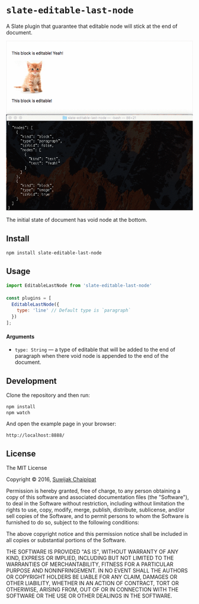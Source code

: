 
# `slate-editable-last-node`

A Slate plugin that guarantee that editable node will stick at the end of document.

![](./example/demo.gif)

The initial state of document has void node at the bottom.

## Install

```
npm install slate-editable-last-node
```


## Usage

```js
import EditableLastNode from 'slate-editable-last-node'

const plugins = [
  EditableLastNode({
    type: 'line' // Default type is `paragraph`
  })
];
```

#### Arguments
- `type: String` — a type of editable that will be added to the end of paragraph when there void node is appended to the end of the document.


## Development

Clone the repository and then run:

```
npm install
npm watch
```

And open the example page in your browser:

```
http://localhost:8888/
```


## License

The MIT License

Copyright &copy; 2016, [Suwijak Chaipipat](https://github.com/aunsuwijak)

Permission is hereby granted, free of charge, to any person obtaining a copy of this software and associated documentation files (the "Software"), to deal in the Software without restriction, including without limitation the rights to use, copy, modify, merge, publish, distribute, sublicense, and/or sell copies of the Software, and to permit persons to whom the Software is furnished to do so, subject to the following conditions:

The above copyright notice and this permission notice shall be included in all copies or substantial portions of the Software.

THE SOFTWARE IS PROVIDED "AS IS", WITHOUT WARRANTY OF ANY KIND, EXPRESS OR IMPLIED, INCLUDING BUT NOT LIMITED TO THE WARRANTIES OF MERCHANTABILITY, FITNESS FOR A PARTICULAR PURPOSE AND NONINFRINGEMENT. IN NO EVENT SHALL THE AUTHORS OR COPYRIGHT HOLDERS BE LIABLE FOR ANY CLAIM, DAMAGES OR OTHER LIABILITY, WHETHER IN AN ACTION OF CONTRACT, TORT OR OTHERWISE, ARISING FROM, OUT OF OR IN CONNECTION WITH THE SOFTWARE OR THE USE OR OTHER DEALINGS IN THE SOFTWARE.

